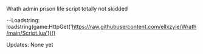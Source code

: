 Wrath admin prison life script totally not skidded

 

 --Loadstring:
loadstring(game:HttpGet('https://raw.githubusercontent.com/ellxzyie/Wrath/main/Script.lua'))()

Updates: None yet

